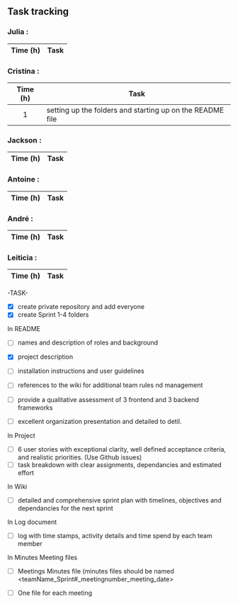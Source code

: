 ## Task tracking

### Julia :
| Time (h) | Task | 
| :---: | --- |

### Cristina : 
| Time (h) | Task | 
| :---: | --- |
| 1 | setting up the folders and starting up on the README file |


### Jackson : 
| Time (h) | Task | 
| :---: | --- |

### Antoine : 
| Time (h) | Task | 
| :---: | --- |
### André : 
| Time (h) | Task | 
| :---: | --- |

### Leiticia :
| Time (h) | Task | 
| :---: | --- |


-TASK-
- [x] create private repository and add everyone
- [x] create Sprint 1-4 folders
      
In README
- [ ] names and description of roles and background
- [x] project description
- [ ] installation instructions and user guidelines
- [ ] references to the wiki for additional team rules nd management 
- [ ] provide a qualitative assessment of 3 frontend and 3 backend frameworks

- [ ] excellent organization presentation and detailed to detil.

In Project
- [ ] 6 user stories with exceptional clarity, well defined acceptance criteria, and realistic priorities. (Use Github issues)
- [ ] task breakdown with clear assignments, dependancies and estimated effort

In Wiki
- [ ] detailed and comprehensive sprint plan with timelines, objectives and dependancies for the next sprint

In Log document
- [ ] log with time stamps, activity details and time spend by each team member

In Minutes Meeting files
- [ ] Meetings Minutes file (minutes files should be named <teamName_Sprint#_meetingnumber_meeting_date>
- [ ] One file for each meeting


